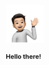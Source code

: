 <p align="left">
  <img src="https://github.com/Tony-j77/Tony-j77/blob/main/Tony2.png" width="auto" height="100px" title="hover text">
</p>

### Hello there!


